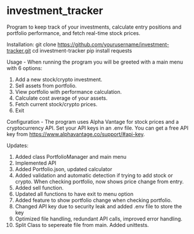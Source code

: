 # investment_tracker
Program to keep track of your investments, calculate entry positions and portfolio performance, and fetch real-time stock prices.

Installation:
git clone https://github.com/yourusername/investment-tracker.git
cd investment-tracker
pip install requests

Usage - When running the program you will be greeted with a main menu with 6 options:
1. Add a new stock/crypto investment.
2. Sell assets from portfolio.
3. View portfolio with performance calculation.
4. Calculate cost average of your assets.
5. Fetch current stock/crypto prices.
6. Exit

Configuration - The program uses Alpha Vantage for stock prices and a cryptocurrency API. Set your API keys in an .env file. You can get a free API key from https://www.alphavantage.co/support/#api-key.


Updates:
1. Added class PortfolioManager and main menu
2. Implemented API
3. Added Portfolio.json, updated calculator
4. Added validation and automatic detection if trying to add stock or crypto. When checking portfolio, now shows price change from entry.
5. Added sell function.
6. Updated all functions to have exit to menu option
7. Added feature to show portfolio change when checking portfolio.
8. Changed API key due to security leak and added .env file to store the key
9. Optimized file handling, redundant API calls, improved error handling.
10. Split Class to sepereate file from main. Added unittests.